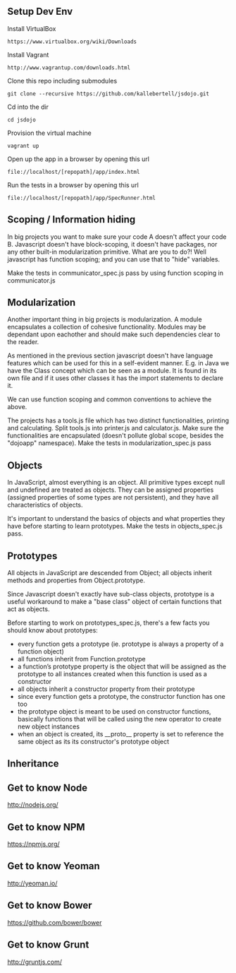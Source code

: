 Setup Dev Env
-------------

Install VirtualBox
    
    https://www.virtualbox.org/wiki/Downloads
    

Install Vagrant
    
    http://www.vagrantup.com/downloads.html 
    

Clone this repo including submodules

    git clone --recursive https://github.com/kallebertell/jsdojo.git
    

Cd into the dir
    
    cd jsdojo
    

Provision the virtual machine
    
    vagrant up


Open up the app in a browser by opening this url
    
    file://localhost/[repopath]/app/index.html


Run the tests in a browser by opening this url
    
    file://localhost/[repopath]/app/SpecRunner.html


Scoping / Information hiding
-------------------------
In big projects you want to make sure your code A doesn't affect your code B.
Javascript doesn't have block-scoping, it doesn't have packages, nor any other built-in modularization primitive.
What are you to do?!
Well javascript has function scoping; and you can use that to "hide" variables.

Make the tests in communicator_spec.js pass by using function scoping in communicator.js



Modularization
-------------------------
Another important thing in big projects is modularization. 
A module encapsulates a collection of cohesive functionality.
Modules may be dependant upon eachother and should make such dependencies clear to the reader.

As mentioned in the previous section javascript doesn't have language features which can be used for this in a self-evident manner. E.g. in Java we have the Class concept which can be seen as a module. It is found in its own file and if it uses other classes it has the import statements to declare it.

We can use function scoping and common conventions to achieve the above.

The projects has a tools.js file which has two distinct functionalities, printing and calculating.
Split tools.js into printer.js and calculator.js.
Make sure the functionalities are encapsulated (doesn't pollute global scope, besides the "dojoapp" namespace). 
Make the tests in modularization_spec.js pass


Objects
-------------------------

In JavaScript, almost everything is an object. All primitive types except null and undefined are treated as objects. They can be assigned properties (assigned properties of some types are not persistent), and they have all characteristics of objects.

It's important to understand the basics of objects and what properties they have before starting to learn prototypes. 
Make the tests in objects_spec.js pass.

Prototypes
-------------------------

All objects in JavaScript are descended from Object; all objects inherit methods and properties from Object.prototype.

Since Javascript doesn't exactly have sub-class objects, prototype is a useful workaround to make a "base class" object of certain functions that act as objects.

Before starting to work on prototypes_spec.js, there's a few facts you should know about prototypes:

* every function gets a prototype (ie. prototype is always a property of a function object)
* all functions inherit from Function.prototype
* a function’s prototype property is the object that will be assigned as the prototype to all instances created when this function is used as a constructor
* all objects inherit a constructor property from their prototype
* since every function gets a prototype, the constructor function has one too
* the prototype object is meant to be used on constructor functions, basically functions that will be called using the new operator to create new object instances
* when an object is created, its \_\_proto\_\_ property is set to reference the same object as its its constructor's prototype object


Inheritance
-------------------------


Get to know Node
-------------------------
http://nodejs.org/


Get to know NPM
-------------------------
https://npmjs.org/


Get to know Yeoman
-------------------------
http://yeoman.io/


Get to know Bower
-------------------------
https://github.com/bower/bower


Get to know Grunt
-------------------------
http://gruntjs.com/

